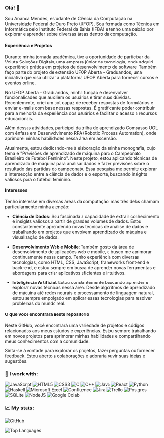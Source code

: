 ### Olá! 👋

Sou Ananda Mendes, estudante de Ciência da Computação na Universidade Federal de Ouro Preto (UFOP). Sou formada como Técnica em Informática pelo Instituto Federal da Bahia (IFBA) e tenho uma paixão por explorar e aprender sobre diversas áreas dentro da computação.

#### Experiência e Projetos

Durante minha jornada acadêmica, tive a oportunidade de participar da Voluta Soluções Digitais, uma empresa júnior de tecnologia, onde adquiri experiência prática em projetos de desenvolvimento de software. Também faço parte do projeto de extensão UFOP Aberta - Graduandos, uma iniciativa que visa utilizar a plataforma UFOP Aberta para fornecer cursos e eventos online.

No UFOP Aberta - Graduandos, minha função é desenvolver funcionalidades que auxiliem os usuários e tirar suas dúvidas. Recentemente, criei um bot capaz de receber respostas de formulários e enviar e-mails com base nessas respostas. É gratificante poder contribuir para a melhoria da experiência dos usuários e facilitar o acesso a recursos educacionais.

Além dessas atividades, participei da trilha de aprendizado Compasso UOL com ênfase em Desenvolvimento RPA (Robotic Process Automation), onde aprimorei minhas habilidades nessa área em ascensão. 

Atualmente, estou dedicando-me à elaboração da minha monografia, cujo tema é "Previsões de aprendizado de máquina para o Campeonato Brasileiro de Futebol Feminino". Neste projeto, estou aplicando técnicas de aprendizado de máquina para analisar dados e fazer previsões sobre o resultado das partidas do campeonato. Essa pesquisa me permite explorar a intersecção entre a ciência de dados e o esporte, buscando insights valiosos para o futebol feminino.

#### Interesses

Tenho interesse em diversas áreas da computação, mas três delas chamam particularmente minha atenção:

- **Ciência de Dados**: Sou fascinada a capacidade de extrair conhecimento e insights valiosos a partir de grandes volumes de dados. Estou constantemente aprendendo novas técnicas de análise de dados e trabalhando em projetos que envolvem aprendizado de máquina e visualização de dados. 

- **Desenvolvimento Web e Mobile**: Também gosto da área de desenvolvimento de aplicações web e mobile, e busco me aprimorar continuamente nesse campo. Tenho experiência com diversas tecnologias, como HTML, CSS, JavaScript, frameworks front-end e back-end, e estou sempre em busca de aprender novas ferramentas e abordagens para criar aplicativos eficientes e intuitivos.

- **Inteligência Artificial**: Estou constantemente buscando aprender e explorar novas técnicas nessa área. Desde algoritmos de aprendizado de máquina até redes neurais e processamento de linguagem natural, estou sempre empolgado em aplicar essas tecnologias para resolver problemas do mundo real.

#### O que você encontrará neste repositório

Neste GitHub, você encontrará uma variedade de projetos e códigos relacionados aos meus estudos e experiências. Estou sempre trabalhando em novos projetos para aprimorar minhas habilidades e compartilhando meus conhecimentos com a comunidade.

Sinta-se à vontade para explorar os projetos, fazer perguntas ou fornecer feedback. Estou aberto a colaborações e adoraria ouvir suas ideias e sugestões.

### 🔨 I work with:
<img alt="JavaScript" src="https://img.shields.io/badge/javascript-%23323330.svg?&style=for-the-badge&logo=javascript&logoColor=%23F7DF1E"/> <img alt="HTML5" src="https://img.shields.io/badge/html5-%23E34F26.svg?&style=for-the-badge&logo=html5&logoColor=white"/> <img alt="CSS3" src="https://img.shields.io/badge/css3-%231572B6.svg?&style=for-the-badge&logo=css3&logoColor=white"/> <img alt="C" src="https://img.shields.io/badge/c-%2300599C.svg?&style=for-the-badge&logo=c&logoColor=white"/> <img alt="C++" src="https://img.shields.io/badge/c++-%2300599C.svg?&style=for-the-badge&logo=c%2B%2B&ogoColor=white"/> <img alt="Java" src="https://img.shields.io/badge/java-%23ED8B00.svg?&style=for-the-badge&logo=java&logoColor=white"/> <img alt="React" src="https://img.shields.io/badge/react-%2320232a.svg?&style=for-the-badge&logo=react&logoColor=%2361DAFB"/> ![Python](https://img.shields.io/badge/python-3670A0?style=for-the-badge&logo=python&logoColor=ffdd54) ![Haskell](https://img.shields.io/badge/Haskell-5e5086?style=for-the-badge&logo=haskell&logoColor=white) ![Microsoft Excel](https://img.shields.io/badge/Microsoft_Excel-217346?style=for-the-badge&logo=microsoft-excel&logoColor=white) ![Confluence](https://img.shields.io/badge/confluence-%23172BF4.svg?style=for-the-badge&logo=confluence&logoColor=white) ![Jira](https://img.shields.io/badge/jira-%230A0FFF.svg?style=for-the-badge&logo=jira&logoColor=white) ![Trello](https://img.shields.io/badge/Trello-%23026AA7.svg?style=for-the-badge&logo=Trello&logoColor=white) ![Postgres](https://img.shields.io/badge/postgres-%23316192.svg?style=for-the-badge&logo=postgresql&logoColor=white) 	![SQLite](https://img.shields.io/badge/sqlite-%2307405e.svg?style=for-the-badge&logo=sqlite&logoColor=white) ![NodeJS](https://img.shields.io/badge/node.js-6DA55F?style=for-the-badge&logo=node.js&logoColor=white) ![Google Colab](https://img.shields.io/badge/Google%20Colab-F9AB00?style=for-the-badge&logo=google-colab&logoColor=white)

### 📈 My stats:
![GitHub](https://github-readme-stats.vercel.app/api?username=ananda-mendes&hide_title=true&count_private=true&show_icons=true&text_color=E5DADA&bg_color=091011&icon_color=44AF69&line_height=20) 

![Top Languages](https://github-readme-stats.vercel.app/api/top-langs/?username=ananda-mendes&hide_title=true)


